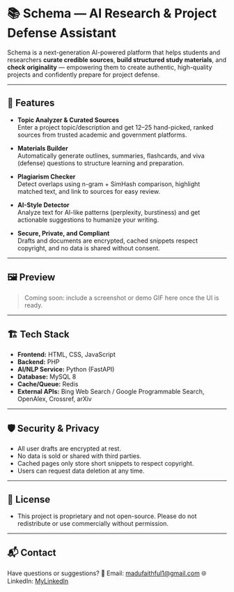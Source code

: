 # 📚 Schema — AI Research & Project Defense Assistant

Schema is a next-generation AI-powered platform that helps students and researchers **curate credible sources**, **build structured study materials**, and **check originality** — empowering them to create authentic, high-quality projects and confidently prepare for project defense.

---

## 🚀 Features

- **Topic Analyzer & Curated Sources**  
  Enter a project topic/description and get 12–25 hand-picked, ranked sources from trusted academic and government platforms.  

- **Materials Builder**  
  Automatically generate outlines, summaries, flashcards, and viva (defense) questions to structure learning and preparation.  

- **Plagiarism Checker**  
  Detect overlaps using n-gram + SimHash comparison, highlight matched text, and link to sources for easy review.  

- **AI-Style Detector**  
  Analyze text for AI-like patterns (perplexity, burstiness) and get actionable suggestions to humanize your writing.  

- **Secure, Private, and Compliant**  
  Drafts and documents are encrypted, cached snippets respect copyright, and no data is shared without consent.

---

## 🖼️ Preview

> Coming soon: include a screenshot or demo GIF here once the UI is ready.

---

## 🏗️ Tech Stack

- **Frontend:** HTML, CSS, JavaScript  
- **Backend:** PHP 
- **AI/NLP Service:** Python (FastAPI)  
- **Database:** MySQL 8  
- **Cache/Queue:** Redis  
- **External APIs:** Bing Web Search / Google Programmable Search, OpenAlex, Crossref, arXiv  

---

## 🛡️ Security & Privacy

- All user drafts are encrypted at rest.
- No data is sold or shared with third parties.
- Cached pages only store short snippets to respect copyright.
- Users can request data deletion at any time.

---

## 📄 License
- This project is proprietary and not open-source. Please do not redistribute or use commercially without permission.

---

## 📬 Contact
Have questions or suggestions?
📧 Email: madufaithful1@gmail.com
🌐 LinkedIn: [MyLinkedIn](https://www.linkedin.com/in/febechukwu)


